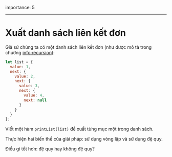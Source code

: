 importance: 5

---

# Xuất danh sách liên kết đơn

Giả sử chúng ta có một danh sách liên kết đơn (như được mô tả trong chương <info:recursion>):

```js
let list = {
  value: 1,
  next: {
    value: 2,
    next: {
      value: 3,
      next: {
        value: 4,
        next: null
      }
    }
  }
};
```

Viết một hàm `printList(list)` để xuất từng mục một trong danh sách.

Thực hiện hai biến thể của giải pháp: sử dụng vòng lặp và sử dụng đệ quy.

Điều gì tốt hơn: đệ quy hay không đệ quy?
